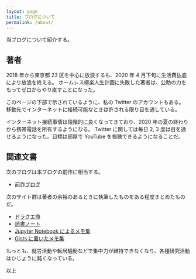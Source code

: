 ```yaml
---
layout: page
title: ブログについて
permalink: /about/
---
```


当ブログについて紹介する。

## 著者

2018 年から東京都 23 区を中心に放浪するも、2020 年 4 月下旬に生活費払底により放浪を終える。
ホームレス極楽人生計画に失敗した著者は、公助の力をもってゼロからやり直すことになった。

このページの下部で示されているように、私の Twitter のアカウントもある。
移動先でインターネットに接続可能なときは許される限り目を通している。

インターネット接続事情は段階的に良くなってきており、2020 年の夏の終わりから携帯電話を所有するようになる。
Twitter に関しては毎日 2, 3 度は目を通せるようになった。目標は部屋で YouTube を視聴できるようになることだ。

## 関連文書

次のブログは本ブログの前作に相当する。

* [前作ブログ](https://showa-yojyo.github.io/wandering/)

次のサイト群は著者の余裕のあるときに執筆したものをある程度まとめたものだ。

* [ドラクエ命](https://github.com/showa-yojyo/dqbook/index.html)
* [読書ノート](https://github.com/showa-yojyo/notebook/index.html)
* [Jupyter Notebook によるメモ集](https://github.com/showa-yojyo/jupyter-notebooks)
* [Gists に置いたメモ集](https://gist.github.com/showa-yojyo)

もっとも、就労活動や転居騒動などで集中力が維持できなくなり、各種研究活動はひじょうに鈍くなっている。

以上
